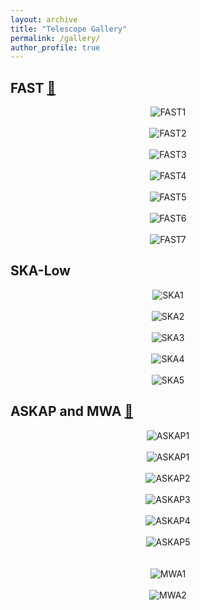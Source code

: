 ```yaml
---
layout: archive
title: "Telescope Gallery"
permalink: /gallery/
author_profile: true
---
```


## FAST [📍](https://www.google.com/maps/place/Fast+Telescope/@25.6529288,106.847982,2641m/data=!3m1!1e3!4m6!3m5!1s0x36b893af0427c50d:0xe848f44ca5aebbbf!8m2!3d25.6528739!4d106.8565533!16s%2Fg%2F11h_72kw5g?entry=ttu&g_ep=EgoyMDI0MTAwOS4wIKXMDSoASAFQAw%3D%3D)

<div style="text-align: center;">
    <img src="https://xianghancui.github.io/images/photos/FAST1.jpeg" alt="FAST1" style="zoom: 100%;" />
</div>

<br>

<div style="text-align: center;">
    <img src="https://xianghancui.github.io/images/photos/FAST2.jpeg" alt="FAST2" style="zoom: 100%;" />
</div>

<br>

<div style="text-align: center;">
    <img src="https://xianghancui.github.io/images/photos/FAST3.jpeg" alt="FAST3" style="zoom: 100%;" />
</div>

<br>

<div style="text-align: center;">
    <img src="https://xianghancui.github.io/images/photos/FAST4.jpeg" alt="FAST4" style="zoom: 100%;" />
</div>

<br>

<div style="text-align: center;">
    <img src="https://xianghancui.github.io/images/photos/FAST5.jpeg" alt="FAST5" style="zoom: 100%;" />
</div>

<br>

<div style="text-align: center;">
    <img src="https://xianghancui.github.io/images/photos/FAST6.jpeg" alt="FAST6" style="zoom: 100%;" />
</div>

<br>

<div style="text-align: center;">
    <img src="https://xianghancui.github.io/images/photos/FAST7.jpeg" alt="FAST7" style="zoom: 100%;" />
</div>



## SKA-Low

<div style="text-align: center;">
    <img src="https://xianghancui.github.io/images/photos/SKA1.jpeg" alt="SKA1" style="zoom: 100%;" />
</div>

<br>

<div style="text-align: center;">
    <img src="https://xianghancui.github.io/images/photos/SKA2.jpeg" alt="SKA2" style="zoom: 100%;" />
</div>

<br>

<div style="text-align: center;">
    <img src="https://xianghancui.github.io/images/photos/SKA3.jpeg" alt="SKA3" style="zoom: 100%;" />
</div>

<br>

<div style="text-align: center;">
    <img src="https://xianghancui.github.io/images/photos/SKA4.jpeg" alt="SKA4" style="zoom: 100%;" />
</div>

<br>

<div style="text-align: center;">
    <img src="https://xianghancui.github.io/images/photos/SKA5.jpeg" alt="SKA5" style="zoom: 100%;" />
</div>



## ASKAP and MWA [📍](https://www.google.com/maps/place/Australian+SKA+Pathfinder+Telescope/@-26.6981939,116.627297,1006m/data=!3m1!1e3!4m6!3m5!1s0x2bc2541a91ad5969:0xb88854399e851933!8m2!3d-26.6969812!4d116.6310633!16s%2Fm%2F09k66x7?entry=ttu&g_ep=EgoyMDI0MTAwOS4wIKXMDSoASAFQAw%3D%3D)

<div style="text-align: center;">
    <img src="https://xianghancui.github.io/images/photos/ASKAP1.jpeg" alt="ASKAP1" style="zoom: 100%;" />
</div>

<br>

<div style="text-align: center;">
    <img src="https://xianghancui.github.io/images/photos/ASKAP1.jpeg" alt="ASKAP1" style="zoom: 100%;" />
</div>

<br>

<div style="text-align: center;">
    <img src="https://xianghancui.github.io/images/photos/ASKAP2.jpeg" alt="ASKAP2" style="zoom: 100%;" />
</div>

<br>

<div style="text-align: center;">
    <img src="https://xianghancui.github.io/images/photos/ASKAP3.jpeg" alt="ASKAP3" style="zoom: 100%;" />
</div>

<br>

<div style="text-align: center;">
    <img src="https://xianghancui.github.io/images/photos/ASKAP4.jpeg" alt="ASKAP4" style="zoom: 100%;" />
</div>

<br>

<div style="text-align: center;">
    <img src="https://xianghancui.github.io/images/photos/ASKAP5.jpeg" alt="ASKAP5" style="zoom: 100%;" />
</div>

<br>

<br>

<div style="text-align: center;">
    <img src="https://xianghancui.github.io/images/photos/MWA1.jpeg" alt="MWA1" style="zoom: 100%;" />
</div>

<br>

<div style="text-align: center;">
    <img src="https://xianghancui.github.io/images/photos/MWA2.jpeg" alt="MWA2" style="zoom: 100%;" />
</div>
 
